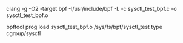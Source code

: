 

clang -g -O2 -target bpf  -I/usr/include/bpf -I. -c  sysctl_test_bpf.c -o  sysctl_test_bpf.o


bpftool prog load sysctl_test_bpf.o /sys/fs/bpf/sysctl_test type cgroup/sysctl
